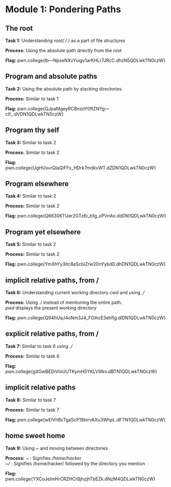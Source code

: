 # Module 1: Pondering Paths
## The root

**Task 1:** Understanding _root( / )_ as a part of file structures

**Process:** Using the absolute path driectly from the root

**Flag:** pwn.college{Ib—NpseNXvYuigv1arKHLr7JRcC.dhzN5QDLwkTN0czW}
</br>

## Program and absolute paths

**Task 2:** Using the absolute path by stacking directories

**Process:** Similar to task 1

**Flag:** pwn.college{QJpaMgeyRCBnzoY0ftZNYg—cIf_.dVDN1QDLwkTN0czW}
</br>
## Program thy self

**Task 3:** Similar to task 2

**Process:** Similar to task 2

**Flag:** pwn.college{UgHUsvrQIaQiFFx_HDrk7mdkvWT.dZDN1QDLwkTN0czW}
</br>
## Program elsewhere

**Task 4:** Similar to task 2

**Process:** Similar to task 2

**Flag:** pwn.college{Q66306TUer2GTz6i_b1g_xPVnAx.ddDN1QDLwkTN0czW}
</br>
## Program yet elsewhere

**Task 5:** Similar to task 2

**Process:** Similar to task 2

**Flag:** pwn.college{YmXhYy3Itc8aScbiZrw20nYybdD.dhDN1QDLwkTN0czW}
</br>
## implicit relative paths, from /

**Task 6:** Understanding current working directory _cwd_ and using _./_

**Process:** Using ./ instead of mentioning the entire path.</br>
            _pwd_ displays the present working directory 

**Flag:** pwn.college{Q94hUqJ4oNm3J4_FGihcE3ehflg.dlDN1QDLwkTN0czW}
</br>
## explicit relative paths, from /

**Task 7:** Similar to task 6 using _./_

**Process:** Similar to task 6

**Flag:** pwn.college{gXGwBEDiVloUUTKymH5YKLV9Ikv.dBTN1QDLwkTN0czW}
</br>
## implicit relative paths

**Task 8:** Similar to task 7

**Process:** Similar to task 7

**Flag:** pwn.college{wElVhBcTgaScP18birvAXu3WhpL.dFTN1QDLwkTN0czW}
</br>
## home sweet home

**Task 9:** Using _~_ and moving between directories

**Process:** _~_ : Signifies _/home/hacker_</br>
            _~/_ : Signifies /home/hacker/ followed by the directory you mention

**Flag:** pwn.college{YXCoJeImHrCRZHCrBjhzjhTbEZk.dNzM4QDLwkTN0czW}
